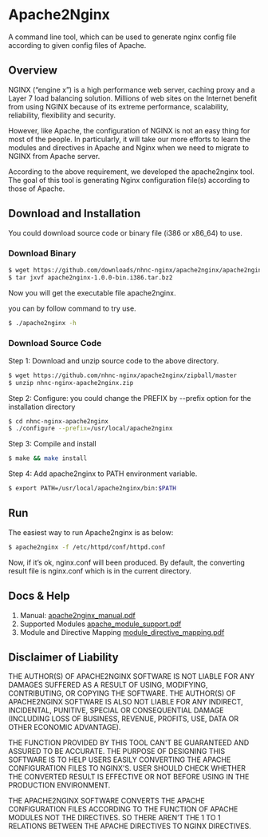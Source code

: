 # Apache2Nginx

A command line tool, which can be used to generate nginx config file according to given config files of Apache.

## Overview

NGINX (“engine x”) is a high performance web server, caching proxy and a Layer 7 load balancing solution. Millions of web sites on the Internet benefit from using NGINX because of its extreme performance, scalability, reliability, flexibility and security. 

However, like Apache, the configuration of NGINX is not an easy thing for most of the people. In particularly, it will take our more efforts to learn the modules and directives in Apache and Nginx when we need to migrate to NGINX from Apache server.

According to the above requirement, we developed the apache2nginx tool. The goal of this tool is generating Nginx configuration file(s) according to those of Apache. 

## Download and Installation 

You could download source code or binary file (i386 or x86_64) to use.

### Download Binary 

```bash
$ wget https://github.com/downloads/nhnc-nginx/apache2nginx/apache2nginx-1.0.0-bin.i386.tar.bz2
$ tar jxvf apache2nginx-1.0.0-bin.i386.tar.bz2
```
Now you will get the executable file apache2nginx.

you can by follow command to try use.

```bash
$ ./apache2nginx -h
```

### Download Source Code

Step 1: Download and unzip source code to the above directory.

```bash
$ wget https://github.com/nhnc-nginx/apache2nginx/zipball/master
$ unzip nhnc-nginx-apache2nginx.zip
```

Step 2: Configure: you could change the PREFIX by --prefix option for the installation directory

```bash
$ cd nhnc-nginx-apache2nginx
$ ./configure --prefix=/usr/local/apache2nginx
```

Step 3: Compile and install

```bash
$ make && make install
```

Step 4: Add apache2nginx to PATH environment variable.
```bash
$ export PATH=/usr/local/apache2nginx/bin:$PATH
```

## Run

The easiest way to run Apache2nginx is as below:

```bash
$ apache2nginx -f /etc/httpd/conf/httpd.conf
```

Now, if it’s ok, nginx.conf will been produced.
By default, the converting result file is nginx.conf which is in the current directory.

## Docs & Help
1. Manual: [apache2nginx_manual.pdf](https://github.com/downloads/nhnc-nginx/apache2nginx/apache2nginx_manual.pdf)
2. Supported Modules [apache_module_support.pdf](https://github.com/downloads/nhnc-nginx/apache2nginx/apache_module_support.pdf)
3. Module and Directive Mapping [module_directive_mapping.pdf](http://cloud.github.com/downloads/nhnc-nginx/apache2nginx/module_directive_mapping.pdf)

## Disclaimer of Liability
THE AUTHOR(S) OF APACHE2NGINX SOFTWARE IS NOT LIABLE FOR ANY DAMAGES SUFFERED AS A RESULT OF USING, MODIFYING, CONTRIBUTING, OR COPYING THE SOFTWARE. THE AUTHOR(S) OF APACHE2NGINX SOFTWARE IS ALSO NOT LIABLE FOR ANY INDIRECT, INCIDENTAL, PUNITIVE, SPECIAL OR CONSEQUENTIAL DAMAGE (INCLUDING LOSS OF BUSINESS, REVENUE, PROFITS, USE, DATA OR OTHER ECONOMIC ADVANTAGE).

THE FUNCTION PROVIDED BY THIS TOOL CAN'T BE GUARANTEED AND ASSURED TO BE ACCURATE. THE PURPOSE OF DESIGNING THIS SOFTWARE IS TO HELP USERS EASILY CONVERTING THE APACHE CONFIGURATION FILES TO NGINX'S. USER SHOULD CHECK WHETHER THE CONVERTED RESULT IS EFFECTIVE OR NOT BEFORE USING IN THE PRODUCTION ENVIRONMENT.

THE APACHE2NGINX SOFTWARE CONVERTS THE APACHE CONFIGURATION FILES ACCORDING TO THE FUNCTION OF APACHE MODULES NOT THE DIRECTIVES. SO THERE AREN’T THE 1 TO 1 RELATIONS BETWEEN THE APACHE DIRECTIVES TO NGINX DIRECTIVES.




